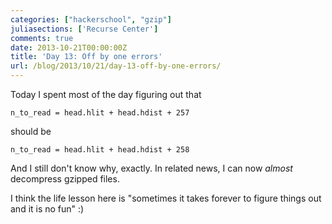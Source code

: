 ```yaml
---
categories: ["hackerschool", "gzip"]
juliasections: ['Recurse Center']
comments: true
date: 2013-10-21T00:00:00Z
title: 'Day 13: Off by one errors'
url: /blog/2013/10/21/day-13-off-by-one-errors/
---
```


Today I spent most of the day figuring out that

~~~
n_to_read = head.hlit + head.hdist + 257
~~~

should be

~~~
n_to_read = head.hlit + head.hdist + 258
~~~

And I still don't know why, exactly. In related news, I can now *almost*
decompress gzipped files.

I think the life lesson here is "sometimes it takes forever to figure
things out and it is no fun" :)

